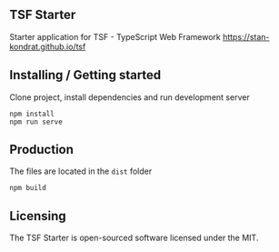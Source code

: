 ## TSF Starter

Starter application for TSF - TypeScript Web Framework https://stan-kondrat.github.io/tsf

## Installing / Getting started

Clone project, install dependencies and run development server
```shell
npm install
npm run serve
```

## Production

The files are located in the `dist` folder
```shell
npm build
```

## Licensing

The TSF Starter is open-sourced software licensed under the MIT.
